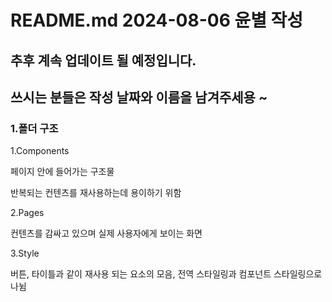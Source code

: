 # README.md 2024-08-06 윤별 작성

## 추후 계속 업데이트 될 예정입니다.

## 쓰시는 분들은 작성 날짜와 이름을 남겨주세용 ~

### 1.폴더 구조

1.Components

페이지 안에 들어가는 구조물

반복되는 컨텐츠를 재사용하는데 용이하기 위함

2.Pages

컨텐츠를 감싸고 있으며 실제 사용자에게 보이는 화면

3.Style

버튼, 타이틀과 같이 재사용 되는 요소의 모음, 전역 스타일링과 컴포넌트 스타일링으로 나뉨
